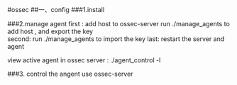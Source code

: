 #ossec
##一、config
###1.install


###2.manage agent
first : add host to ossec-server
run ./manage_agents to add host , and export the key  
second: 
run ./manage_agents to import the key 
last:
restart the server and agent

view active agent in ossec server : ./agent_control -l

###3. control the angent use ossec-server

